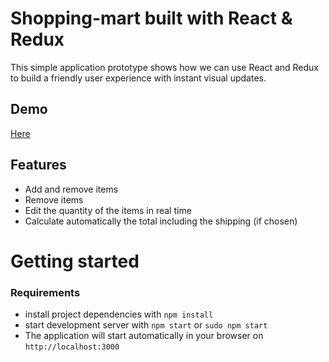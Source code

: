 # Shopping-mart built with React & Redux

This simple application prototype shows how we can use React and Redux to build a friendly user experience with instant visual updates.

## Demo
[Here]()

## Features
* Add and remove items 
* Remove items
* Edit the quantity of the items in real time
* Calculate automatically the total including the shipping (if chosen)

# Getting started
### Requirements

* install project dependencies with `npm install`
* start development server with `npm start` or `sudo npm start`
* The application will start automatically in your browser on `http://localhost:3000`
